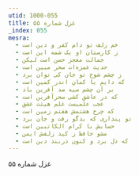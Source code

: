 ```yaml
---
utid: 1000-055
title: غزل شماره ۵۵
_index: 055
mesra:
  - خم زلف تو دام کفر و دین است
  - ز کارستان او یک شمه این است
  - جمالت معجز حسن است لیکن
  - حدیث غمزه‌ات سحر مبین است
  - ز چشم شوخ تو جان کی توان برد
  - که دایم با کمان اندر کمین است
  - بر آن چشم سیه صد آفرین باد
  - که در عاشق کشی سحرآفرین است
  - عجب علمیست علم هیئت عشق
  - که چرخ هشتمش هفتم زمین است
  - تو پنداری که بدگو رفت و جان برد
  - حسابش با کرام الکاتبین است
  - مشو حافظ ز کید زلفش ایمن
  - که دل برد و کنون دربند دین است
---
```

غزل شماره ۵۵
